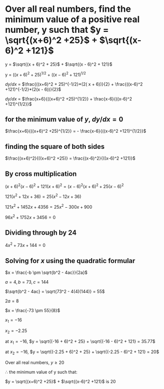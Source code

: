 # Over all real numbers, find the minimum value of a positive real number, y such that $y = \sqrt{(x+6)^2 +25}$ + $\sqrt{(x-6)^2 +121}$

y = $\sqrt{(x + 6)^2 + 25}$ + $\sqrt{(x - 6)^2 + 121}$

y = $((x + 6)^2 + 25)^{1/2}$ + $((x - 6)^2 + 121)^{1/2}$

$dy/dx$ = $\frac{((x+6)^2 + 25)^{-1/2}*(2( x + 6))}{2} + \frac{((x-6)^2 +121)^{-1/2}*(2(x - 6))}{2}$

$dy/dx$ = $\frac{x+6}{((x+6)^2 +25)^{1/2}} + \frac{x-6}{((x-6)^2 +121)^{1/2}}$

## for the minimum value of $y$, $dy/dx = 0$

$\frac{x+6}{((x+6)^2 +25)^{1/2}} = - \frac{x-6}{((x-6)^2 +121)^{1/2}}$

## finding the square of both sides

$\frac{(x+6)^2}{((x+6)^2 +25)} = \frac{(x-6)^2}{((x-6)^2 +121)}$

## By cross multiplication

$(x + 6)^2(x - 6)^2 + 121(x + 6)^2 = (x-6)^2(x + 6)^2 + 25(x - 6)^2$

$121(x^2 + 12x + 36) = 25(x^2 -12x + 36)$

$121x^2 + 1452x + 4356 = 25x^2 - 300x + 900$

$96x^2 + 1752x + 3456 = 0$

## Dividing through by 24

$4x^2 + 73x + 144 = 0$

## Solving for $x$ using the quadratic formular

$x = \frac{-b \pm \sqrt{b^2 - 4ac}}{2a}$

$a = 4, b = 73, c = 144$

$\sqrt{b^2 - 4ac} = \sqrt{73^2 - 4(4)(144)} = 55$

$2a = 8$

$x = \frac{-73 \pm 55}{8}$

$x_1 = -16$

$x_2 = -2.25$

at $x_1 = -16$, $y = \sqrt{(-16 + 6)^2 + 25} + \sqrt{(-16 - 6)^2 + 121} = 35.77$

at $x_2 = -16$, $y = \sqrt{(-2.25 + 6)^2 + 25} + \sqrt{(-2.25 - 6)^2 + 121} = 20$

Over all real numbers, $y \ge 20$

$\therefore$ the minimum value of y such that:

$y = \sqrt{(x+6)^2 +25}$ + $\sqrt{(x-6)^2 +121}$ is 20
